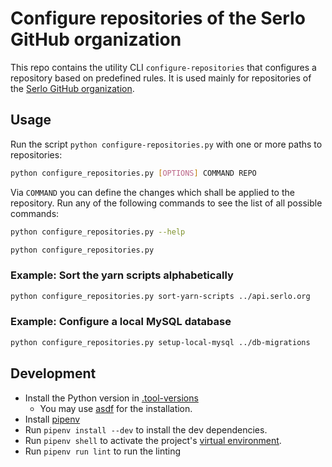 # Configure repositories of the Serlo GitHub organization

This repo contains the utility CLI `configure-repositories` that configures a
repository based on predefined rules. It is used mainly for repositories of the
[Serlo GitHub organization](https://github.com/serlo).

## Usage

Run the script `python configure-repositories.py` with one or more paths to
repositories:

```bash
python configure_repositories.py [OPTIONS] COMMAND REPO
```

Via `COMMAND` you can define the changes which shall be applied to the
repository. Run any of the following commands to see the list of all possible commands:

```bash
python configure_repositories.py --help
```


```bash
python configure_repositories.py
```

### Example: Sort the yarn scripts alphabetically

```bash
python configure_repositories.py sort-yarn-scripts ../api.serlo.org
```

### Example: Configure a local MySQL database

```bash
python configure_repositories.py setup-local-mysql ../db-migrations
```

## Development

* Install the Python version in [.tool-versions](.tool-versions)
  * You may use [asdf](https://asdf-vm.com/) for the installation.
* Install [pipenv](https://pipenv.pypa.io/en/latest/installation/#installing-pipenv)
* Run `pipenv install --dev` to install the dev dependencies.
* Run `pipenv shell` to activate the project's [virtual environment](https://docs.python.org/3/library/venv.html).
* Run `pipenv run lint` to run the linting